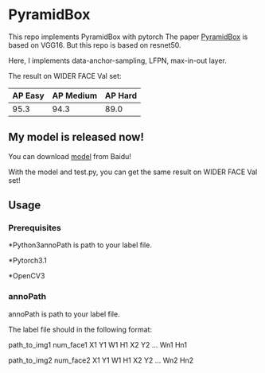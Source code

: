 # PyramidBox
This repo implements PyramidBox with pytorch
The paper [PyramidBox](https://arxiv.org/abs/1803.07737) is based on VGG16. But this repo is based on resnet50.

Here, I implements data-anchor-sampling, LFPN, max-in-out layer.

The result on WIDER FACE Val set:

AP Easy | AP Medium | AP Hard
--------|-----------|---------
  95.3  |    94.3   |  89.0  
  

## My model is released now!

You can download [model](https://pan.baidu.com/s/1tSys4yfvKEJVZcxTLzNbUw) from Baidu!

With the model and test.py, you can get the same result on WIDER FACE Val set!


## Usage
### Prerequisites

*Python3annoPath is path to your label file.


*Pytorch3.1

*OpenCV3

### annoPath
annoPath is path to your label file.

The label file should in the following format:

path_to_img1 num_face1 X1 Y1 W1 H1 X2 Y2 ... Wn1 Hn1

path_to_img2 num_face2 X1 Y1 W1 H1 X2 Y2 ... Wn2 Hn2
